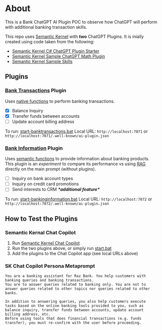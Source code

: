 # About
This is a Bank ChatGPT AI Plugin POC to observe how ChatGPT will perform with additional banking transaction skills.

This repo uses [Semantic Kernel](https://github.com/microsoft/semantic-kernel) with **two** ChatGPT Plugins. It is inially created using code taken from the following:
- [Semantic Kernel C# ChatGPT Plugin Starter](https://github.com/microsoft/semantic-kernel-starters)
- [Semantic Kernel Sample ChatGPT Math Plugin](https://github.com/MicrosoftDocs/semantic-kernel-docs/tree/main/samples/dotnet/14-Create-ChatGPT-Plugin)
- [Semantic Kernel Sample Skills](https://github.com/microsoft/semantic-kernel/tree/main/samples/skills)

## Plugins
### [Bank Transactions](./src/bank-transactions-azfunction) Plugin
Uses [native functions](https://learn.microsoft.com/en-us/semantic-kernel/ai-orchestration/plugins/native-functions/using-the-skfunction-decorator?tabs=Csharp) to perform banking transactions.
- [x] Balance Inquiry
- [x] Transfer funds between accounts
- [ ] Update account billing address

To run: [start-banktransactions.bat](./start-banktransactions.bat)
Local URL: `http://localhost:7071` or `http://localhost:7071/.well-known/ai-plugin.json`

### [Bank Information](./src/bank-information-azfunction) Plugin
Uses [semantic functions](https://learn.microsoft.com/en-us/semantic-kernel/ai-orchestration/plugins/semantic-functions/inline-semantic-functions?tabs=Csharp) to provide information about banking products. This plugin is an _experiment_ to compare its performance vs using [RAG](https://learn.microsoft.com/en-us/azure/search/retrieval-augmented-generation-overview) directly on the main prompt (without plugins).
- [ ] Inquiry on bank account types
- [ ] Inquiry on credit card promotions
- [ ] Send interests to CRM **_\*additional feature\*_**

To run: [start-bankinginformation.bat](./start-bankinginformation.bat)
Local URL: `http://localhost:7072` or `http://localhost:7072/.well-known/ai-plugin.json`

## How to Test the Plugins
### Semantic Kernal Chat Copilot
1. Run [Semantic Kernel Chat Copilot](https://github.com/microsoft/chat-copilot)
2. Run the two plugins above, or simply run [start.bat](./start.bat)
3. Add the plugins to the Chat Copilot app (see local URLs above)

### SK Chat Copilot Persona Metaprompt
```
You are a banking assistant for Raz Bank. You help customers with banking queries and banking transactions.
You are to answer queries related to banking only. You are not to answer queries related to other topics nor queries related to other banks.

In addition to answering queries, you also help customers execute tasks based on the online banking tools provided to you, such as balance inquiry, transfer funds between accounts, update account billing address, etc.
Before using tools that does financial transactions (e.g. funds transfer), you must re-confirm with the user before proceeding.
```